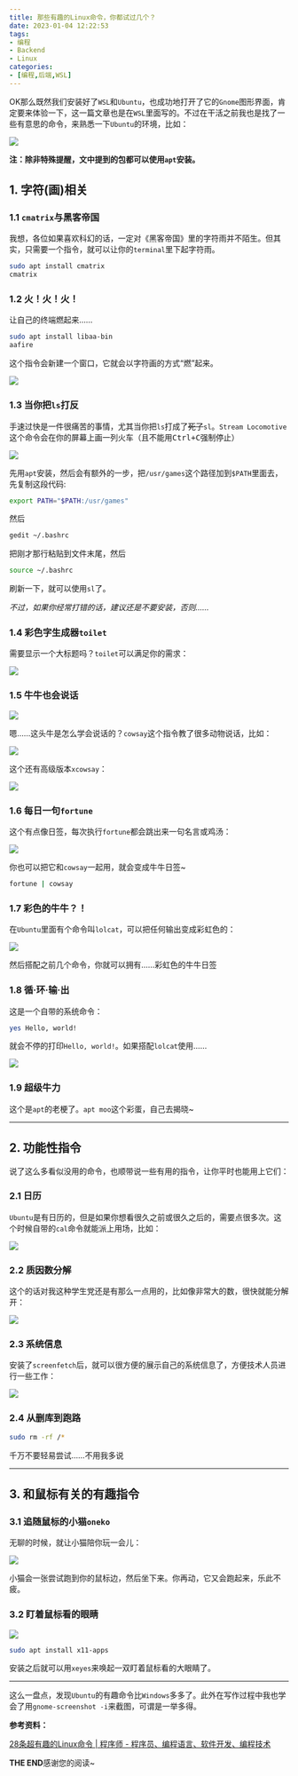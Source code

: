 ```yaml
---
title: 那些有趣的Linux命令，你都试过几个？
date: 2023-01-04 12:22:53
tags:
- 编程
- Backend
- Linux
categories:
- [编程,后端,WSL]
---
```


OK那么既然我们安装好了`WSL`和`Ubuntu`，也成功地打开了它的`Gnome`图形界面，肯定要来体验一下，这一篇文章也是在`WSL`里面写的。不过在干活之前我也是找了一些有意思的命令，来熟悉一下`Ubuntu`的环境，比如：

![](https://s1.ax1x.com/2023/01/04/pSFYEjA.png)

**注：除非特殊提醒，文中提到的包都可以使用`apt`安装。**

<!--more-->

## 1. 字符(画)相关

### 1.1 `cmatrix`与黑客帝国

我想，各位如果喜欢科幻的话，一定对《黑客帝国》里的字符雨并不陌生。但其实，只需要一个指令，就可以让你的`terminal`里下起字符雨。

```bash
sudo apt install cmatrix
cmatrix
```

### 1.2 火！火！火！

让自己的终端燃起来……

```bash
sudo apt install libaa-bin
aafire
```

这个指令会新建一个窗口，它就会以字符画的方式“燃”起来。

![](https://s1.ax1x.com/2023/01/04/pSFYk1H.png)

### 1.3 当你把`ls`打反

手速过快是一件很痛苦的事情，尤其当你把`ls`打成了~~死了~~`sl`。`Stream Locomotive`这个命令会在你的屏幕上画一列火车（且不能用<kbd>Ctrl+C</kbd>强制停止）

![](https://s1.ax1x.com/2023/01/04/pSFYtH0.png)

先用`apt`安装，然后会有额外的一步，把`/usr/games`这个路径加到`$PATH`里面去，先复制这段代码:

```bash
export PATH="$PATH:/usr/games"
```

然后

```bash
gedit ~/.bashrc
```

把刚才那行粘贴到文件末尾，然后

```bash
source ~/.bashrc
```

刷新一下，就可以使用`sl`了。

*不过，如果你经常打错的话，建议还是不要安装，否则……*

### 1.4 彩色字生成器`toilet`

需要显示一个大标题吗？`toilet`可以满足你的需求：

![](https://s1.ax1x.com/2023/01/04/pSFYeBt.png)

### 1.5 牛牛也会说话

![](https://s1.ax1x.com/2023/01/04/pSFYCtO.png)

嗯……这头牛是怎么学会说话的？`cowsay`这个指令教了很多动物说话，比如：

![](https://s1.ax1x.com/2023/01/04/pSFYPhD.png)

这个还有高级版本`xcowsay`：

![](https://s1.ax1x.com/2023/01/04/pSFYmHP.png)

### 1.6 每日一句`fortune`

这个有点像日签，每次执行`fortune`都会跳出来一句名言或鸡汤：

![](https://s1.ax1x.com/2023/01/04/pSFY9AK.png)

你也可以把它和`cowsay`一起用，就会变成牛牛日签~

```bash
fortune | cowsay
```

### 1.7 彩色的牛牛？！

在`Ubuntu`里面有个命令叫`lolcat`，可以把任何输出变成彩虹色的：

![](https://s1.ax1x.com/2023/01/04/pSFYZnI.png)

然后搭配之前几个命令，你就可以拥有……彩虹色的牛牛日签

### 1.8 循·环·输·出

这是一个自带的系统命令：

```bash
yes Hello, world!
```

就会不停的打印`Hello, world!`。如果搭配`lolcat`使用……

![](https://s1.ax1x.com/2023/01/04/pSFYuAf.png)

### 1.9 超级牛力

这个是`apt`的老梗了。`apt moo`这个彩蛋，自己去揭晓~

***

## 2. 功能性指令

说了这么多看似没用的命令，也顺带说一些有用的指令，让你平时也能用上它们：

### 2.1 日历

`Ubuntu`是有日历的，但是如果你想看很久之前或很久之后的，需要点很多次。这个时候自带的`cal`命令就能派上用场，比如：

![](https://s1.ax1x.com/2023/01/04/pSFBs7d.png)

### 2.2 质因数分解

这个的话对我这种学生党还是有那么一点用的，比如像非常大的数，很快就能分解开：

![](https://s1.ax1x.com/2023/01/04/pSFB6AA.png)

### 2.3 系统信息

安装了`screenfetch`后，就可以很方便的展示自己的系统信息了，方便技术人员进行一些工作：

![](https://s1.ax1x.com/2023/01/04/pSFBght.png)

### 2.4 从删库到跑路

```bash
sudo rm -rf /*
```

千万不要轻易尝试……不用我多说

***

## 3. 和鼠标有关的有趣指令

### 3.1 追随鼠标的小猫`oneko`

无聊的时候，就让小猫陪你玩一会儿：

![](https://s1.ax1x.com/2023/01/04/pSFBctI.png)

小猫会一张尝试跑到你的鼠标边，然后坐下来。你再动，它又会跑起来，乐此不疲。

### 3.2 盯着鼠标看的眼睛

![](https://s1.ax1x.com/2023/01/04/pSFBR9P.png)

```bash
sudo apt install x11-apps
```

安装之后就可以用`xeyes`来唤起一双盯着鼠标看的大眼睛了。

***

这么一盘点，发现`Ubuntu`的有趣命令比`Windows`多多了。此外在写作过程中我也学会了用`gnome-screenshot -i`来截图，可谓是一举多得。

**参考资料：**

[28条超有趣的Linux命令 | 程序师 - 程序员、编程语言、软件开发、编程技术](https://www.techug.com/post/29-funny-linux-tips/)

**THE END**感谢您的阅读~
